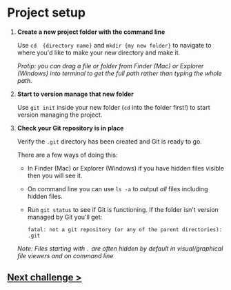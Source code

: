 # Project setup

1) **Create a new project folder with the command line**

	Use `cd  {directory name}` and `mkdir {my new folder}` to navigate to where you'd like to make your new directory and make it.

	_Protip: you can drag a file or folder from Finder (Mac) or Explorer (Windows) into terminal to get the full path rather than typing the whole path._

1) **Start to version manage that new folder**

	Use `git init` inside your new folder (`cd` into the folder first!)  to start version managing the project.

1) **Check your Git repository is in place**

	Verify the `.git` directory has been created and Git is ready to go.

	There are a few ways of doing this:
	
	- In Finder (Mac) or Explorer (Windows) if you have hidden files visible then you will see it.

	- On command line you can use `ls -a` to output *all* files including hidden files.

	- Run `git status` to see if Git is functioning. If the folder isn't version managed by Git you'll get:

		```
		fatal: not a git repository (or any of the parent directories): .git
		```

	*Note: Files starting with `.` are often hidden by default in visual/graphical file viewers and on command line*

## [Next challenge >](02-track-files.md)
